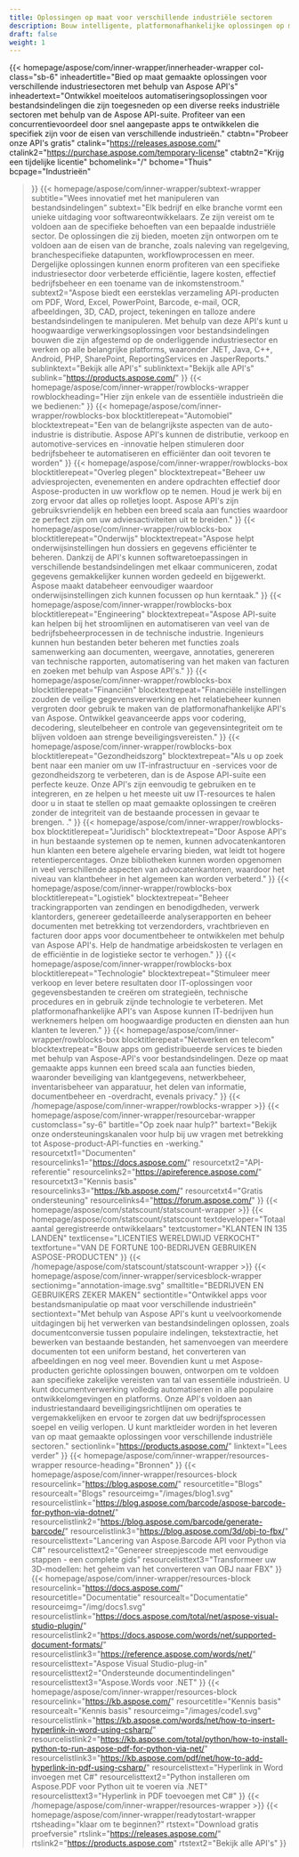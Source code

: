 ```yaml
---
title: Oplossingen op maat voor verschillende industriële sectoren
description: Bouw intelligente, platformonafhankelijke oplossingen op maat voor bedrijven die tot verschillende industriële sectoren behoren met behulp van Aspose-API-producten voor bestandsindelingen.
draft: false
weight: 1
---
```

{{< homepage/aspose/com/inner-wrapper/innerheader-wrapper col-class="sb-6"
  inheadertitle="Bied op maat gemaakte oplossingen voor verschillende industriesectoren met behulp van Aspose API's"
  inheadertext="Ontwikkel moeiteloos automatiseringsoplossingen voor bestandsindelingen die zijn toegesneden op een diverse reeks industriële sectoren met behulp van de Aspose API-suite. Profiteer van een concurrentievoordeel door snel aangepaste apps te ontwikkelen die specifiek zijn voor de eisen van verschillende industrieën."
  ctabtn="Probeer onze API's gratis"
  ctalink="https://releases.aspose.com/"
  ctalink2="https://purchase.aspose.com/temporary-license"
  ctabtn2="Krijg een tijdelijke licentie"
  bchomelink="/"
  bchome="Thuis"
  bcpage="Industrieën"
  >}}
  {{< homepage/aspose/com/inner-wrapper/subtext-wrapper
  subtitle="Wees innovatief met het manipuleren van bestandsindelingen"
  subtext="Elk bedrijf en elke branche vormt een unieke uitdaging voor softwareontwikkelaars. Ze zijn vereist om te voldoen aan de specifieke behoeften van een bepaalde industriële sector. De oplossingen die zij bieden, moeten zijn ontworpen om te voldoen aan de eisen van de branche, zoals naleving van regelgeving, branchespecifieke datapunten, workflowprocessen en meer. Dergelijke oplossingen kunnen enorm profiteren van een specifieke industriesector door verbeterde efficiëntie, lagere kosten, effectief bedrijfsbeheer en een toename van de inkomstenstroom."
  subtext2="Aspose biedt een eersteklas verzameling API-producten om PDF, Word, Excel, PowerPoint, Barcode, e-mail, OCR, afbeeldingen, 3D, CAD, project, tekeningen en talloze andere bestandsindelingen te manipuleren. Met behulp van deze API's kunt u hoogwaardige verwerkingsoplossingen voor bestandsindelingen bouwen die zijn afgestemd op de onderliggende industriesector en werken op alle belangrijke platforms, waaronder .NET, Java, C++, Android, PHP, SharePoint, ReportingServices en JasperReports."
  sublinktext="Bekijk alle API's"
  sublinktext="Bekijk alle API's"
  sublink="https://products.aspose.com/"
  >}}
  {{< homepage/aspose/com/inner-wrapper/rowblocks-wrapper
  rowblockheading="Hier zijn enkele van de essentiële industrieën die we bedienen:"
  >}}
  {{< homepage/aspose/com/inner-wrapper/rowblocks-box
  blocktitlerepeat="Automobiel"
  blocktextrepeat="Een van de belangrijkste aspecten van de auto-industrie is distributie. Aspose API's kunnen de distributie, verkoop en automotive-services en -innovatie helpen stimuleren door bedrijfsbeheer te automatiseren en efficiënter dan ooit tevoren te worden"
  >}}
  {{< homepage/aspose/com/inner-wrapper/rowblocks-box
  blocktitlerepeat="Overleg plegen"
  blocktextrepeat="Beheer uw adviesprojecten, evenementen en andere opdrachten effectief door Aspose-producten in uw workflow op te nemen. Houd je werk bij en zorg ervoor dat alles op rolletjes loopt. Aspose API's zijn gebruiksvriendelijk en hebben een breed scala aan functies waardoor ze perfect zijn om uw adviesactiviteiten uit te breiden."
  >}}
  {{< homepage/aspose/com/inner-wrapper/rowblocks-box
  blocktitlerepeat="Onderwijs"
  blocktextrepeat="Aspose helpt onderwijsinstellingen hun dossiers en gegevens efficiënter te beheren. Dankzij de API's kunnen softwaretoepassingen in verschillende bestandsindelingen met elkaar communiceren, zodat gegevens gemakkelijker kunnen worden gedeeld en bijgewerkt. Aspose maakt databeheer eenvoudiger waardoor onderwijsinstellingen zich kunnen focussen op hun kerntaak."
  >}}
  {{< homepage/aspose/com/inner-wrapper/rowblocks-box
  blocktitlerepeat="Engineering"
  blocktextrepeat="Aspose API-suite kan helpen bij het stroomlijnen en automatiseren van veel van de bedrijfsbeheerprocessen in de technische industrie. Ingenieurs kunnen hun bestanden beter beheren met functies zoals samenwerking aan documenten, weergave, annotaties, genereren van technische rapporten, automatisering van het maken van facturen en zoeken met behulp van Aspose API's."
  >}}
  {{< homepage/aspose/com/inner-wrapper/rowblocks-box
  blocktitlerepeat="Financiën"
  blocktextrepeat="Financiële instellingen zouden de veilige gegevensverwerking en het relatiebeheer kunnen vergroten door gebruik te maken van de platformonafhankelijke API's van Aspose. Ontwikkel geavanceerde apps voor codering, decodering, sleutelbeheer en controle van gegevensintegriteit om te blijven voldoen aan strenge beveiligingsvereisten."
  >}}
  {{< homepage/aspose/com/inner-wrapper/rowblocks-box
  blocktitlerepeat="Gezondheidszorg"
  blocktextrepeat="Als u op zoek bent naar een manier om uw IT-infrastructuur en -services voor de gezondheidszorg te verbeteren, dan is de Aspose API-suite een perfecte keuze. Onze API's zijn eenvoudig te gebruiken en te integreren, en ze helpen u het meeste uit uw IT-resources te halen door u in staat te stellen op maat gemaakte oplossingen te creëren zonder de integriteit van de bestaande processen in gevaar te brengen. ."
  >}}
  {{< homepage/aspose/com/inner-wrapper/rowblocks-box
  blocktitlerepeat="Juridisch"
  blocktextrepeat="Door Aspose API's in hun bestaande systemen op te nemen, kunnen advocatenkantoren hun klanten een betere algehele ervaring bieden, wat leidt tot hogere retentiepercentages. Onze bibliotheken kunnen worden opgenomen in veel verschillende aspecten van advocatenkantoren, waardoor het niveau van klantbeheer in het algemeen kan worden verbeterd."
  >}}
  {{< homepage/aspose/com/inner-wrapper/rowblocks-box
  blocktitlerepeat="Logistiek"
  blocktextrepeat="Beheer trackingrapporten van zendingen en benodigdheden, verwerk klantorders, genereer gedetailleerde analyserapporten en beheer documenten met betrekking tot verzendorders, vrachtbrieven en facturen door apps voor documentbeheer te ontwikkelen met behulp van Aspose API's. Help de handmatige arbeidskosten te verlagen en de efficiëntie in de logistieke sector te verhogen."
  >}}
  {{< homepage/aspose/com/inner-wrapper/rowblocks-box
  blocktitlerepeat="Technologie"
  blocktextrepeat="Stimuleer meer verkoop en lever betere resultaten door IT-oplossingen voor gegevensbestanden te creëren om strategieën, technische procedures en in gebruik zijnde technologie te verbeteren. Met platformonafhankelijke API's van Aspose kunnen IT-bedrijven hun werknemers helpen om hoogwaardige producten en diensten aan hun klanten te leveren."
  >}}
  {{< homepage/aspose/com/inner-wrapper/rowblocks-box
  blocktitlerepeat="Netwerken en telecom"
  blocktextrepeat="Bouw apps om gedistribueerde services te bieden met behulp van Aspose-API's voor bestandsindelingen. Deze op maat gemaakte apps kunnen een breed scala aan functies bieden, waaronder beveiliging van klantgegevens, netwerkbeheer, inventarisbeheer van apparatuur, het delen van informatie, documentbeheer en -overdracht, evenals privacy."
  >}}
  {{< /homepage/aspose/com/inner-wrapper/rowblocks-wrapper >}}
{{< homepage/aspose/com/inner-wrapper/resourcebar-wrapper customclass="sy-6"
bartitle="Op zoek naar hulp?"
bartext="Bekijk onze ondersteuningskanalen voor hulp bij uw vragen met betrekking tot Aspose-product-API-functies en -werking."
resourcetxt1="Documenten"
resourcelinks1="https://docs.aspose.com/"
resourcetxt2="API-referentie"
resourcelinks2="https://apireference.aspose.com/"
resourcetxt3="Kennis basis"
resourcelinks3="https://kb.aspose.com/"
resourcetxt4="Gratis ondersteuning"
resourcelinks4="https://forum.aspose.com/"
>}}
{{< homepage/aspose/com/statscount/statscount-wrapper >}}
{{< homepage/aspose/com/statscount/statscount
textdeveloper="Totaal aantal geregistreerde ontwikkelaars"
textcustomer="KLANTEN IN 135 LANDEN"
textlicense="LICENTIES WERELDWIJD VERKOCHT"
textfortune="VAN DE FORTUNE 100-BEDRIJVEN GEBRUIKEN ASPOSE-PRODUCTEN"
>}}
{{< /homepage/aspose/com/statscount/statscount-wrapper >}}
{{< homepage/aspose/com/inner-wrapper/servicesblock-wrapper sectionimg="annotation-image.svg"
smalltitle="BEDRIJVEN EN GEBRUIKERS ZEKER MAKEN"
sectiontitle="Ontwikkel apps voor bestandsmanipulatie op maat voor verschillende industrieën"
sectiontext="Met behulp van Aspose API's kunt u veelvoorkomende uitdagingen bij het verwerken van bestandsindelingen oplossen, zoals documentconversie tussen populaire indelingen, tekstextractie, het bewerken van bestaande bestanden, het samenvoegen van meerdere documenten tot een uniform bestand, het converteren van afbeeldingen en nog veel meer. Bovendien kunt u met Aspose-producten gerichte oplossingen bouwen, ontworpen om te voldoen aan specifieke zakelijke vereisten van tal van essentiële industrieën. U kunt documentverwerking volledig automatiseren in alle populaire ontwikkelomgevingen en platforms. Onze API's voldoen aan industriestandaard beveiligingsrichtlijnen om operaties te vergemakkelijken en ervoor te zorgen dat uw bedrijfsprocessen soepel en veilig verlopen. U kunt marktleider worden in het leveren van op maat gemaakte oplossingen voor verschillende industriële sectoren."
sectionlink="https://products.aspose.com/"
linktext="Lees verder"
>}}
{{< homepage/aspose/com/inner-wrapper/resources-wrapper
resource-heading="Bronnen"
>}}
{{< homepage/aspose/com/inner-wrapper/resources-block
resourcelink="https://blog.aspose.com/"
resourcetitle="Blogs"
resourcealt="Blogs"
resourceimg="/images/blog1.svg" resourcelistlink="https://blog.aspose.com/barcode/aspose-barcode-for-python-via-dotnet/" resourcelistlink2="https://blog.aspose.com/barcode/generate-barcode/" resourcelistlink3="https://blog.aspose.com/3d/obj-to-fbx/"
resourcelisttext="Lancering van Aspose.Barcode API voor Python via C#"
resourcelisttext2="Genereer streepjescode met eenvoudige stappen - een complete gids"
resourcelisttext3="Transformeer uw 3D-modellen: het geheim van het converteren van OBJ naar FBX"
>}}
{{< homepage/aspose/com/inner-wrapper/resources-block resourcelink="https://docs.aspose.com/"
resourcetitle="Documentatie"
resourcealt="Documentatie"
resourceimg="/img/docs1.svg" resourcelistlink="https://docs.aspose.com/total/net/aspose-visual-studio-plugin/" resourcelistlink2="https://docs.aspose.com/words/net/supported-document-formats/" resourcelistlink3="https://reference.aspose.com/words/net/"
resourcelisttext="Aspose Visual Studio-plug-in"
resourcelisttext2="Ondersteunde documentindelingen"
resourcelisttext3="Aspose.Words voor .NET"
>}}
{{< homepage/aspose/com/inner-wrapper/resources-block
resourcelink="https://kb.aspose.com/"
resourcetitle="Kennis basis"
resourcealt="Kennis basis"
resourceimg="/images/code1.svg" resourcelistlink="https://kb.aspose.com/words/net/how-to-insert-hyperlink-in-word-using-csharp/" resourcelistlink2="https://kb.aspose.com/total/python/how-to-install-python-to-run-aspose-pdf-for-python-via-net/" resourcelistlink3="https://kb.aspose.com/pdf/net/how-to-add-hyperlink-in-pdf-using-csharp/"
resourcelisttext="Hyperlink in Word invoegen met C#"
resourcelisttext2="Python installeren om Aspose.PDF voor Python uit te voeren via .NET"
resourcelisttext3="Hyperlink in PDF toevoegen met C#"
>}}
{{< /homepage/aspose/com/inner-wrapper/resources-wrapper >}}
{{< homepage/aspose/com/inner-wrapper/readytostart-wrapper
rtsheading="klaar om te beginnen?"
rtstext="Download gratis proefversie"
rtslink="https://releases.aspose.com/" rtslink2="https://products.aspose.com"
rtstext2="Bekijk alle API's"
>}}
